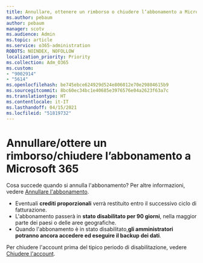 ```yaml
---
title: Annullare, ottenere un rimborso o chiudere l’abbonamento a Microsoft 365
ms.author: pebaum
author: pebaum
manager: scotv
ms.audience: Admin
ms.topic: article
ms.service: o365-administration
ROBOTS: NOINDEX, NOFOLLOW
localization_priority: Priority
ms.collection: Adm_O365
ms.custom:
- "9002914"
- "5614"
ms.openlocfilehash: be745ebce624929d524e806012e70e29804615b9
ms.sourcegitcommit: 8bc60ec34bc1e40685e3976576e04a2623f63a7c
ms.translationtype: HT
ms.contentlocale: it-IT
ms.lasthandoff: 04/15/2021
ms.locfileid: "51819732"
---
```

# <a name="cancelrefundclose-your-microsoft-365-subscription"></a>Annullare/ottere un rimborso/chiudere l’abbonamento a Microsoft 365

Cosa succede quando si annulla l'abbonamento? Per altre informazioni, vedere [Annullare l'abbonamento](https://docs.microsoft.com/microsoft-365/commerce/subscriptions/cancel-your-subscription?view=o365-worldwide).

- Eventuali **crediti proporzionali** verrà restituito entro il successivo ciclo di fatturazione.
- L'abbonamento passerà in **stato disabilitato per 90 giorni**, nella maggior parte dei paesi o delle aree geografiche.
- Quando l'abbonamento è in stato disabilitato,**gli amministratori potranno ancora accedere ed eseguire il backup dei dati**.

Per chiudere l'account prima del tipico periodo di disabilitazione, vedere [Chiudere l'account](https://docs.microsoft.com/microsoft-365/commerce/close-your-account?view=o365-worldwide).
